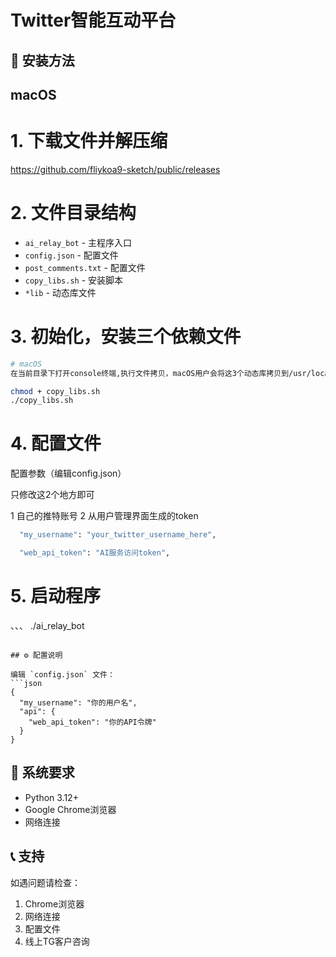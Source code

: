 # Twitter智能互动平台

## 🚀 安装方法

## macOS

# 1. 下载文件并解压缩

https://github.com/fliykoa9-sketch/public/releases

# 2. 文件目录结构

- `ai_relay_bot` - 主程序入口
- `config.json` - 配置文件
- `post_comments.txt` - 配置文件
- `copy_libs.sh` - 安装脚本
- `*lib` - 动态库文件 

# 3. 初始化，安装三个依赖文件
```bash
# macOS
在当前目录下打开console终端,执行文件拷贝，macOS用户会将这3个动态库拷贝到/usr/local/lib文件目录

chmod + copy_libs.sh
./copy_libs.sh

```
# 4. 配置文件

配置参数（编辑config.json）

只修改这2个地方即可 

1 自己的推特账号
2 从用户管理界面生成的token
```bash
  "my_username": "your_twitter_username_here",

  "web_api_token": "AI服务访问token",
```


# 5. 启动程序
、、、
./ai_relay_bot
```

## ⚙️ 配置说明

编辑 `config.json` 文件：
```json
{
  "my_username": "你的用户名",
  "api": {
    "web_api_token": "你的API令牌"
  }
}
```

## 🔧 系统要求

- Python 3.12+
- Google Chrome浏览器
- 网络连接




## 📞 支持

如遇问题请检查：
1. Chrome浏览器
2. 网络连接
3. 配置文件
4. 线上TG客户咨询
